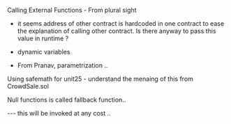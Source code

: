 Calling External Functions - From plural sight

* it seems address of other contract is hardcoded in one contract to ease the explanation of calling other contract. Is there anyway to pass this value in runtime ?
* dynamic variables

* From Pranav, parametrization ..

Using safemath for unit25 - understand the menaing of this from CrowdSale.sol

Null functions is called fallback function..

  --- this will be invoked at any cost ..

